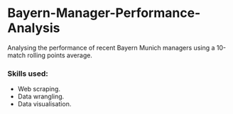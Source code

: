 # Bayern-Manager-Performance-Analysis

Analysing the performance of recent Bayern Munich managers using a 10-match rolling points average.

### Skills used:

- Web scraping.
- Data wrangling.
- Data visualisation.
